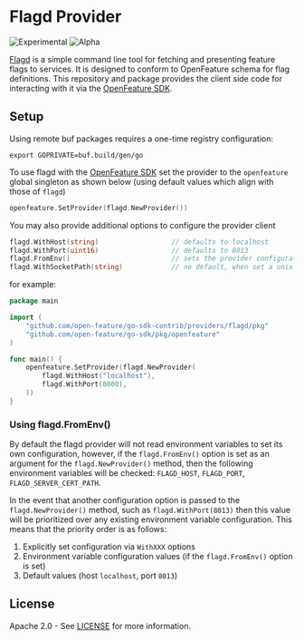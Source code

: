 # Flagd Provider

![Experimental](https://img.shields.io/badge/experimental-breaking%20changes%20allowed-yellow)
![Alpha](https://img.shields.io/badge/alpha-release-red)

[Flagd](https://github.com/open-feature/flagd) is a simple command line tool for fetching and presenting feature flags to services. It is designed to conform to OpenFeature schema for flag definitions. This repository and package provides the client side code for interacting with it via the [OpenFeature SDK](https://github.com/open-feature/go-sdk).

## Setup
Using remote buf packages requires a one-time registry configuration:
```shell
export GOPRIVATE=buf.build/gen/go
```
To use flagd with the [OpenFeature SDK](https://github.com/open-feature/go-sdk) set the provider to the `openfeature` global singleton as shown below (using default values which align with those of `flagd`)
```go
openfeature.SetProvider(flagd.NewProvider())
```  
You may also provide additional options to configure the provider client
```go
flagd.WithHost(string)                  // defaults to localhost
flagd.WithPort(uint16)                  // defaults to 8013
flagd.FromEnv()                         // sets the provider configuration from environment variables
flagd.WithSocketPath(string)            // no default, when set a unix socket connection is used (only available for GRPC)
```
for example:
```go
package main

import (
	"github.com/open-feature/go-sdk-contrib/providers/flagd/pkg"
   	"github.com/open-feature/go-sdk/pkg/openfeature"
)

func main() {
    openfeature.SetProvider(flagd.NewProvider(
        flagd.WithHost("localhost"),
        flagd.WithPort(8000),
    ))
}
```

### Using flagd.FromEnv()  
By default the flagd provider will not read environment variables to set its own configuration, however, if the `flagd.FromEnv()` option is set as an argument for the `flagd.NewProvider()` method, then the following environment variables will be checked: `FLAGD_HOST`, `FLAGD_PORT`, `FLAGD_SERVER_CERT_PATH`.

In the event that another configuration option is passed to the `flagd.NewProvider()` method, such as `flagd.WithPort(8013)` then this value will be prioritized over any existing environment variable configuration. This means that the priority order is as follows:
1. Explicitly set configuration via `WithXXX` options
1. Environment variable configuration values (if the `flagd.FromEnv()` option is set)
1. Default values (host `localhost`, port `8013`)

## License

Apache 2.0 - See [LICENSE](./../../LICENSE) for more information.
